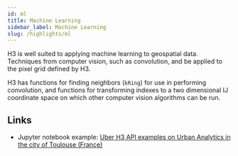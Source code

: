 ```yaml
---
id: ml
title: Machine Learning
sidebar_label: Machine Learning
slug: /highlights/ml
---
```


H3 is well suited to applying machine learning to geospatial data. Techniques from computer vision, such as convolution, and be applied to the pixel grid defined by H3.

H3 has functions for finding neighbors (`kRing`) for use in performing convolution, and functions for transforming indexes to a two dimensional IJ coordinate space on which other computer vision algorithms can be run.

## Links

* Jupyter notebook example: [Uber H3 API examples on Urban Analytics in the city of Toulouse (France)](https://github.com/uber/h3-py-notebooks/blob/master/notebooks/urban_analytics.ipynb)

